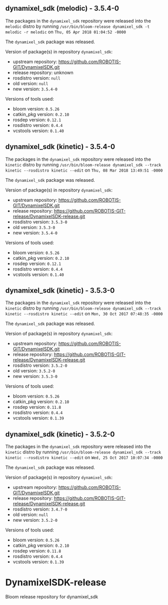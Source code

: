 ## dynamixel_sdk (melodic) - 3.5.4-0

The packages in the `dynamixel_sdk` repository were released into the `melodic` distro by running `/usr/bin/bloom-release dynamixel_sdk -t melodic -r melodic` on `Thu, 05 Apr 2018 01:04:52 -0000`

The `dynamixel_sdk` package was released.

Version of package(s) in repository `dynamixel_sdk`:

- upstream repository: https://github.com/ROBOTIS-GIT/DynamixelSDK.git
- release repository: unknown
- rosdistro version: `null`
- old version: `null`
- new version: `3.5.4-0`

Versions of tools used:

- bloom version: `0.5.26`
- catkin_pkg version: `0.2.10`
- rosdep version: `0.12.1`
- rosdistro version: `0.4.4`
- vcstools version: `0.1.40`


## dynamixel_sdk (kinetic) - 3.5.4-0

The packages in the `dynamixel_sdk` repository were released into the `kinetic` distro by running `/usr/bin/bloom-release dynamixel_sdk --track kinetic --rosdistro kinetic --edit` on `Thu, 08 Mar 2018 13:49:51 -0000`

The `dynamixel_sdk` package was released.

Version of package(s) in repository `dynamixel_sdk`:

- upstream repository: https://github.com/ROBOTIS-GIT/DynamixelSDK.git
- release repository: https://github.com/ROBOTIS-GIT-release/DynamixelSDK-release.git
- rosdistro version: `3.5.3-0`
- old version: `3.5.3-0`
- new version: `3.5.4-0`

Versions of tools used:

- bloom version: `0.5.26`
- catkin_pkg version: `0.2.10`
- rosdep version: `0.12.1`
- rosdistro version: `0.4.4`
- vcstools version: `0.1.40`


## dynamixel_sdk (kinetic) - 3.5.3-0

The packages in the `dynamixel_sdk` repository were released into the `kinetic` distro by running `/usr/bin/bloom-release dynamixel_sdk --track kinetic --rosdistro kinetic --edit` on `Mon, 30 Oct 2017 07:48:35 -0000`

The `dynamixel_sdk` package was released.

Version of package(s) in repository `dynamixel_sdk`:

- upstream repository: https://github.com/ROBOTIS-GIT/DynamixelSDK.git
- release repository: https://github.com/ROBOTIS-GIT-release/DynamixelSDK-release.git
- rosdistro version: `3.5.2-0`
- old version: `3.5.2-0`
- new version: `3.5.3-0`

Versions of tools used:

- bloom version: `0.5.26`
- catkin_pkg version: `0.2.10`
- rosdep version: `0.11.8`
- rosdistro version: `0.4.4`
- vcstools version: `0.1.39`


## dynamixel_sdk (kinetic) - 3.5.2-0

The packages in the `dynamixel_sdk` repository were released into the `kinetic` distro by running `/usr/bin/bloom-release dynamixel_sdk --track kinetic --rosdistro kinetic --edit` on `Wed, 25 Oct 2017 10:07:34 -0000`

The `dynamixel_sdk` package was released.

Version of package(s) in repository `dynamixel_sdk`:

- upstream repository: https://github.com/ROBOTIS-GIT/DynamixelSDK.git
- release repository: https://github.com/ROBOTIS-GIT-release/DynamixelSDK-release.git
- rosdistro version: `3.4.7-0`
- old version: `null`
- new version: `3.5.2-0`

Versions of tools used:

- bloom version: `0.5.26`
- catkin_pkg version: `0.2.10`
- rosdep version: `0.11.8`
- rosdistro version: `0.4.4`
- vcstools version: `0.1.39`


# DynamixelSDK-release
Bloom release repository for dynamixel_sdk
